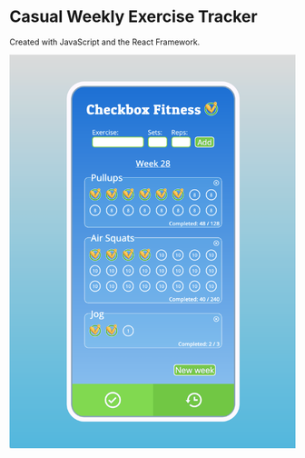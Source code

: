 # Casual Weekly Exercise Tracker

Created with JavaScript and the React Framework.

![Main view](/client/public/screenshot.png "Main View")
